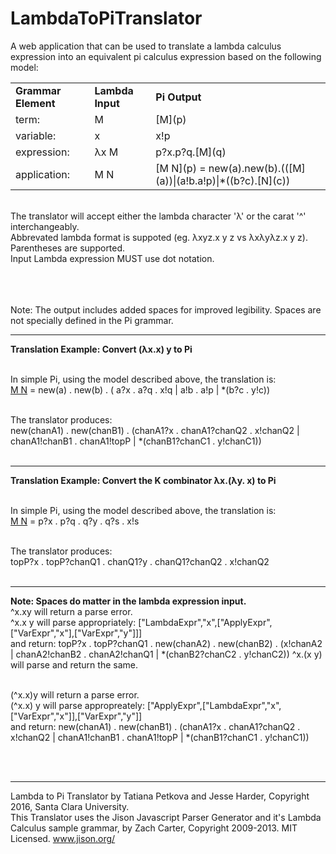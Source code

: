 # LambdaToPiTranslator
A web application that can be used to translate a lambda calculus expression into an equivalent pi calculus expression based on the following model:

<p>
<table style="width:100%">
<tr>
<td><b>Grammar Element</b></td>
<td><b>Lambda Input</b></td>
<td><b>Pi Output</b></td>
</tr>
<tr>
<td>term:</td>
<td>M</td>
<td>[M](p)</td>
</tr>
<tr>
<td>variable:</td>
<td>x</td>
<td>x!p</td>
</tr>

<tr>
<td>expression:</td>
<td>λx M</td>
<td>p?x.p?q.[M](q)</td>
</tr>
<tr>
<td>application:</td>
<td>M N</td>
<td>[M N](p) = new(a).new(b).(([M](a))|(a!b.a!p)|*((b?c).[N](c))</td>
</tr>
</table>

<br>The translator will accept either the lambda character 'λ' or the carat '^' interchangeably. <br>
Abbrevated lambda format is suppoted (eg. λxyz.x y z vs λxλyλz.x y z). <br>
Parentheses are supported. <br>
Input Lambda expression MUST use dot notation.<br><br>

<br><br>
Note: The output includes added spaces for improved legibility. Spaces are not specially defined in the Pi grammar.<br>
<hr>
<b>Translation Example: Convert (λx.x) y to Pi</b><br><br>

In simple Pi, using the model described above, the translation is: <br>
[M N](p) = new(a) . new(b) . ( a?x . a?q . x!q | a!b . a!p | *(b?c . y!c))<br><br>

The translator produces: <br>
new(chanA1) . new(chanB1) . (chanA1?x . chanA1?chanQ2 . x!chanQ2 | chanA1!chanB1 . chanA1!topP | *(chanB1?chanC1 . y!chanC1))<br><br>

<hr>

<b>Translation Example: Convert the K combinator λx.(λy. x) to Pi</b><br><br>

In simple Pi, using the model described above, the translation is: <br>
[M N](p) = p?x . p?q . q?y . q?s . x!s <br><br>

The translator produces: <br>
topP?x . topP?chanQ1 . chanQ1?y . chanQ1?chanQ2 . x!chanQ2<br><br>

<hr>

<b>Note: Spaces do matter in the lambda expression input. </b><br>
^x.xy will return a parse error. <br>
^x.x y will parse appropriately: ["LambdaExpr","x",["ApplyExpr",["VarExpr","x"],["VarExpr","y"]]]<br>
and return: topP?x . topP?chanQ1 . new(chanA2) . new(chanB2) . (x!chanA2 | chanA2!chanB2 . chanA2!chanQ1 | *(chanB2?chanC2 . y!chanC2))
^x.(x y) will parse and return the same.<br><br>

(^x.x)y will return a parse error.<br>
(^x.x) y will parse appropreately: ["ApplyExpr",["LambdaExpr","x",["VarExpr","x"]],["VarExpr","y"]]<br>
and return: new(chanA1) . new(chanB1) . (chanA1?x . chanA1?chanQ2 . x!chanQ2 | chanA1!chanB1 . chanA1!topP | *(chanB1?chanC1 . y!chanC1))

<br><br>
<hr>
Lambda to Pi Translator by Tatiana Petkova and Jesse Harder, Copyright 2016, Santa Clara University.<br>
This Translator uses the Jison Javascript Parser Generator and it's Lambda Calculus sample grammar, by Zach Carter, Copyright 2009-2013. MIT Licensed.
<a href="www.jison.org">www.jison.org/</a>


</p>


</body>
</html>
